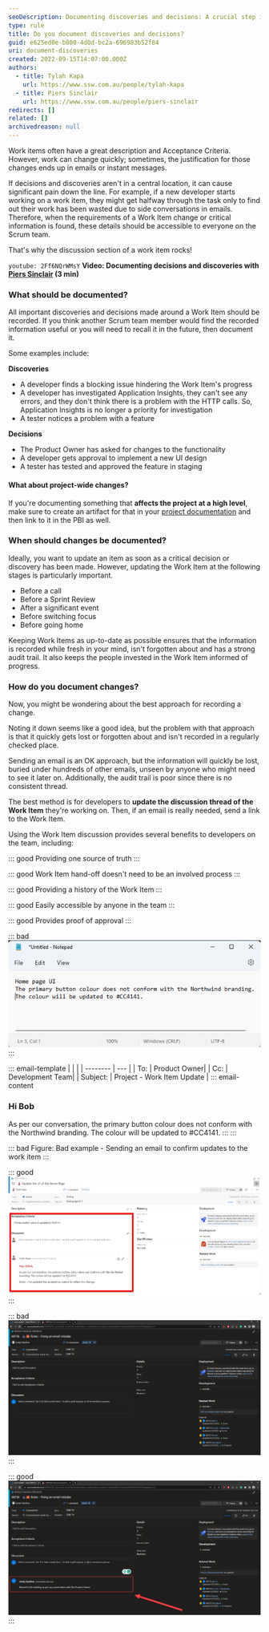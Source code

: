 ```yaml
---
seoDescription: Documenting discoveries and decisions: A crucial step in effective Scrum team collaboration.
type: rule
title: Do you document discoveries and decisions?
guid: e625ed0e-b800-4d0d-bc2a-696983b52f84
uri: document-discoveries
created: 2022-09-15T14:07:00.000Z
authors:
  - title: Tylah Kapa
    url: https://www.ssw.com.au/people/tylah-kapa
  - title: Piers Sinclair
    url: https://www.ssw.com.au/people/piers-sinclair
redirects: []
related: []
archivedreason: null
---
```


Work items often have a great description and Acceptance Criteria. However, work can change quickly; sometimes, the justification for those changes ends up in emails or instant messages.

If decisions and discoveries aren't in a central location, it can cause significant pain down the line. For example, if a new developer starts working on a work item, they might get halfway through the task only to find out their work has been wasted due to side conversations in emails. Therefore, when the requirements of a Work Item change or critical information is found, these details should be accessible to everyone on the Scrum team.

That's why the discussion section of a work item rocks!

<!--endintro-->

`youtube: 2Ff6NQrWMsY`
**Video: Documenting decisions and discoveries with [Piers Sinclair](https://ssw.com.au/people/piers-sinclair) (3 min)**

### What should be documented?

All important discoveries and decisions made around a Work Item should be recorded. If you think another Scrum team member would find the recorded information useful or you will need to recall it in the future, then document it.

Some examples include:

**Discoveries**

- A developer finds a blocking issue hindering the Work Item's progress
- A developer has investigated Application Insights, they can't see any errors, and they don't think there is a problem with the HTTP calls. So, Application Insights is no longer a priority for investigation
- A tester notices a problem with a feature

**Decisions**

- The Product Owner has asked for changes to the functionality
- A developer gets approval to implement a new UI design
- A tester has tested and approved the feature in staging

#### What about project-wide changes?

If you're documenting something that **affects the project at a high level**, make sure to create an artifact for that in your [project documentation](/awesome-documentation) and then link to it in the PBI as well.

### When should changes be documented?

Ideally, you want to update an item as soon as a critical decision or discovery has been made. However, updating the Work Item at the following stages is particularly important.

- Before a call
- Before a Sprint Review
- After a significant event
- Before switching focus
- Before going home

Keeping Work Items as up-to-date as possible ensures that the information is recorded while fresh in your mind, isn't forgotten about and has a strong audit trail. It also keeps the people invested in the Work Item informed of progress.

### How do you document changes?

Now, you might be wondering about the best approach for recording a change.

Noting it down seems like a good idea, but the problem with that approach is that it quickly gets lost or forgotten about and isn't recorded in a regularly checked place.

Sending an email is an OK approach, but the information will quickly be lost, buried under hundreds of other emails, unseen by anyone who might need to see it later on. Additionally, the audit trail is poor since there is no consistent thread.

The best method is for developers to **update the discussion thread of the Work Item** they're working on. Then, if an email is really needed, send a link to the Work Item.

Using the Work Item discussion provides several benefits to developers on the team, including:

::: good
Providing one source of truth
:::

::: good
Work Item hand-off doesn't need to be an involved process
:::

::: good
Providing a history of the Work Item
:::

::: good
Easily accessible by anyone in the team
:::

::: good
Provides proof of approval
:::

::: bad
![Figure: Bad example - Decision is recorded in notepad](./images/RecordingInNotepad.png "Recording in Notepad")
:::

::: email-template
| | |
| -------- | --- |
| To: | Product Owner|
| Cc: | Development Team|
| Subject: | Project - Work Item Update |
::: email-content

### Hi Bob

As per our conversation, the primary button colour does not conform with the Northwind branding. The colour will be updated to #CC4141.
:::
:::

::: bad
Figure: Bad example - Sending an email to confirm updates to the work item
:::

::: good
![Figure: Good example - Decision is documented in the work item](./images/document-discoveries-good-example.png "Azure Work Item")
:::

::: bad
![Figure: Bad example - Moving a PBI to the backlog without documenting the decision](./images/Bad-example-Adding-and-Item-to-the-backlog.jpg "PBI Backlog")
:::

::: good
![Figure: Good example - Moving a PBI to the backlog and documenting the decision](./images/Good-example-Adding-and-Item-to-the-backlog.jpg "PBI Backlog")
:::
